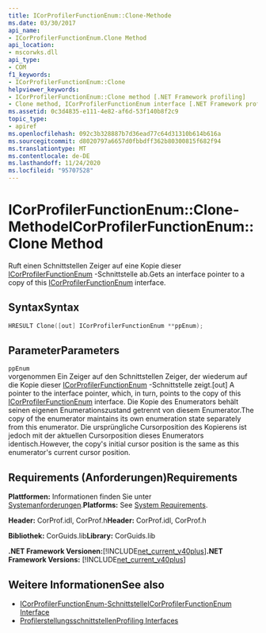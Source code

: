 ```yaml
---
title: ICorProfilerFunctionEnum::Clone-Methode
ms.date: 03/30/2017
api_name:
- ICorProfilerFunctionEnum.Clone Method
api_location:
- mscorwks.dll
api_type:
- COM
f1_keywords:
- ICorProfilerFunctionEnum::Clone
helpviewer_keywords:
- ICorProfilerFunctionEnum::Clone method [.NET Framework profiling]
- Clone method, ICorProfilerFunctionEnum interface [.NET Framework profiling]
ms.assetid: 0c3d4835-e111-4e82-af6d-53f140b8f2c9
topic_type:
- apiref
ms.openlocfilehash: 092c3b328887b7d36ead77c64d31310b614b616a
ms.sourcegitcommit: d8020797a6657d0fbbdff362b80300815f682f94
ms.translationtype: MT
ms.contentlocale: de-DE
ms.lasthandoff: 11/24/2020
ms.locfileid: "95707528"
---
```

# <a name="icorprofilerfunctionenumclone-method"></a><span data-ttu-id="ceae0-102">ICorProfilerFunctionEnum::Clone-Methode</span><span class="sxs-lookup"><span data-stu-id="ceae0-102">ICorProfilerFunctionEnum::Clone Method</span></span>

<span data-ttu-id="ceae0-103">Ruft einen Schnittstellen Zeiger auf eine Kopie dieser [ICorProfilerFunctionEnum](icorprofilerfunctionenum-interface.md) -Schnittstelle ab.</span><span class="sxs-lookup"><span data-stu-id="ceae0-103">Gets an interface pointer to a copy of this [ICorProfilerFunctionEnum](icorprofilerfunctionenum-interface.md) interface.</span></span>  
  
## <a name="syntax"></a><span data-ttu-id="ceae0-104">Syntax</span><span class="sxs-lookup"><span data-stu-id="ceae0-104">Syntax</span></span>  
  
```cpp  
HRESULT Clone([out] ICorProfilerFunctionEnum **ppEnum);  
```  
  
## <a name="parameters"></a><span data-ttu-id="ceae0-105">Parameter</span><span class="sxs-lookup"><span data-stu-id="ceae0-105">Parameters</span></span>  

 `ppEnum`  
 <span data-ttu-id="ceae0-106">vorgenommen Ein Zeiger auf den Schnittstellen Zeiger, der wiederum auf die Kopie dieser [ICorProfilerFunctionEnum](icorprofilerfunctionenum-interface.md) -Schnittstelle zeigt.</span><span class="sxs-lookup"><span data-stu-id="ceae0-106">[out] A pointer to the interface pointer, which, in turn, points to the copy of this [ICorProfilerFunctionEnum](icorprofilerfunctionenum-interface.md) interface.</span></span> <span data-ttu-id="ceae0-107">Die Kopie des Enumerators behält seinen eigenen Enumerationszustand getrennt von diesem Enumerator.</span><span class="sxs-lookup"><span data-stu-id="ceae0-107">The copy of the enumerator maintains its own enumeration state separately from this enumerator.</span></span> <span data-ttu-id="ceae0-108">Die ursprüngliche Cursorposition des Kopierens ist jedoch mit der aktuellen Cursorposition dieses Enumerators identisch.</span><span class="sxs-lookup"><span data-stu-id="ceae0-108">However, the copy's initial cursor position is the same as this enumerator's current cursor position.</span></span>  
  
## <a name="requirements"></a><span data-ttu-id="ceae0-109">Requirements (Anforderungen)</span><span class="sxs-lookup"><span data-stu-id="ceae0-109">Requirements</span></span>  

 <span data-ttu-id="ceae0-110">**Plattformen:** Informationen finden Sie unter [Systemanforderungen](../../get-started/system-requirements.md).</span><span class="sxs-lookup"><span data-stu-id="ceae0-110">**Platforms:** See [System Requirements](../../get-started/system-requirements.md).</span></span>  
  
 <span data-ttu-id="ceae0-111">**Header:** CorProf.idl, CorProf.h</span><span class="sxs-lookup"><span data-stu-id="ceae0-111">**Header:** CorProf.idl, CorProf.h</span></span>  
  
 <span data-ttu-id="ceae0-112">**Bibliothek:** CorGuids.lib</span><span class="sxs-lookup"><span data-stu-id="ceae0-112">**Library:** CorGuids.lib</span></span>  
  
 <span data-ttu-id="ceae0-113">**.NET Framework Versionen:**[!INCLUDE[net_current_v40plus](../../../../includes/net-current-v40plus-md.md)]</span><span class="sxs-lookup"><span data-stu-id="ceae0-113">**.NET Framework Versions:** [!INCLUDE[net_current_v40plus](../../../../includes/net-current-v40plus-md.md)]</span></span>  
  
## <a name="see-also"></a><span data-ttu-id="ceae0-114">Weitere Informationen</span><span class="sxs-lookup"><span data-stu-id="ceae0-114">See also</span></span>

- [<span data-ttu-id="ceae0-115">ICorProfilerFunctionEnum-Schnittstelle</span><span class="sxs-lookup"><span data-stu-id="ceae0-115">ICorProfilerFunctionEnum Interface</span></span>](icorprofilerfunctionenum-interface.md)
- [<span data-ttu-id="ceae0-116">Profilerstellungsschnittstellen</span><span class="sxs-lookup"><span data-stu-id="ceae0-116">Profiling Interfaces</span></span>](profiling-interfaces.md)
